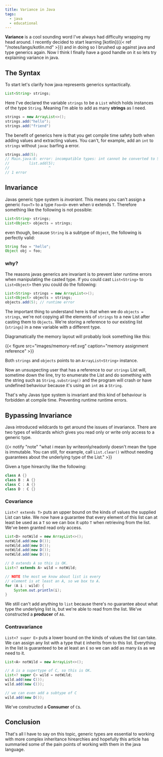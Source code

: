 ```yaml
---
title: Variance in Java
tags:
  - java
  - educational
---
```

**Variance** is a cool sounding word I've always had difficulty wrapping my head around.
I recently decided to start learning [kotlin]({{< ref "/notes/langs/kotlin.md" >}}) and
in doing so I brushed up against java and type generics again. Now I think I
finally have a good handle on it so lets try explaining variance in java.

[source]: https://kotlinlang.org/docs/reference/generics.html#variance

## The Syntax
To start let's clarify how java represents generics syntactically.

```java
List<String> strings;
```

Here I've declared the variable `strings` to be a `List` which holds instances of the
type `String`. Meaning I'm able to add as many **strings** as I need.

```java
strings = new ArrayList<>();
strings.add("hello");
strings.add("friend")
```

The benefit of generics here is that you get compile time safety both when adding
values and extracting values. You can't, for example, add an `int` to `strings` without
`javac` barfing a error.

```java
strings.add(5);
// Main.java:8: error: incompatible types: int cannot be converted to String
//         list.add(5);
//                  ^
// 1 error
```

## Invariance
Javas generic type system is *invariant*. This means you can't assign a generic
`Foo<T>` to a type `Foo<U>` even when `U` extends `T`. Therefore something like
the following is not possible:

```java
List<String> strings;
List<Object> objects = strings;
```

even though, because `String` is a subtype of `Object`, the following is perfectly
valid:

```java
String foo = "hello";
Object obj = foo;
```

### why?
The reasons javas generics are invariant is to prevent later runtime errors when
manipulating the casted type. If you could cast `List<String>` to `List<Object>`
then you could do the following:

```java
List<String> strings = new ArrayList<>();
List<Object> objects = strings;
objects.add(5); // runtime error
```

The important thing to understand here is that when we do `objects =
strings`, we're not copying all the elements of `strings` to a new
List after casting them to `Objects`. We're storing a reference to our
existing list (`strings`) in a new variable with a different type.

Diagramatically the memory layout will probably look something like this:

{{< figure src="images/memory-ref.svg" caption="memory assignment reference" >}}

Both `strings` and `objects` points to an `ArrayList<String>` instance.

Now an unsuspecting user that has a reference to our `strings` List will, sometime
down the line, try to enumerate the List and do something with the string such as
`String.substring()` and the program will crash or have undefined behaviour because
it's using an `int` as a `String`.

That's why Javas type system is invariant and this kind of behaviour is forbidden at
compile time. Preventing runtime runtime errors.

## Bypassing Invariance
Java introduced wildcards to get around the issues of invariance. There are two types
of wildcards which gives you read only or write only access to a generic type.

{{< notify "note" "what i mean by writeonly/readonly doesn't mean the type is immutable. You can still, for example, call `List.clear()` without needing guarantees about the underlying type of the List." >}}

Given a type hirearchy like the following:

```java
class A {}
class B : A {}
class C : A {}
class D : C {}
```

### Covariance
`List<? extends T>` puts an upper bound on the kinds of values the supplied List can
take. We now have a guarantee that every element of this list can at least be used as
a `T` so we can box it upto `T` when retrieving from the list. We've been granted
read only access.

```java
List<D> notWild = new ArrayList<>();
notWild.add(new D());
notWild.add(new D());
notWild.add(new D());
notWild.add(new D());

// D extends A so this is OK.
List<? extends A> wild = notWild;

// NOTE the most we know about list is every
// element is at least an A, so we box to A.
for (A i : wild) {
    System.out.println(i);
}
```

We still can't add anything to `list` because there's no guarantee about what type
the underlying list is, but we're able to read from the list. We've constructed a
**producer** of `A`s.

### Contravariance
`List<? super E>` puts a lower bound on the kinds of values the list can take. We can
assign any list with a type that `E` inherits from to this list. Everything in the
list is guaranteed to be at least an `E` so we can add as many `E`s as we need to it.

```java
List<A> notWild = new ArrayList<>();

// A is a supertype of C, so this is OK.
List<? super C> wild = notWild;
wild.add(new C());
wild.add(new C());

// we can even add a subtype of C
wild.add(new D());
```

We've constructed a **Consumer** of `C`s.

## Conclusion
That's all I have to say on this topic, generic types are essential to
working with more complex inheritance hirearchies and hopefully this
article has summaried some of the pain points of working with them in
the java language.
